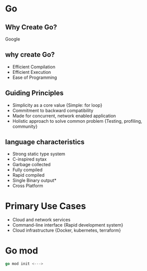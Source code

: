 # Go

## Why Create Go?

Google

## why create Go?

- Efficient Compilation
- Efficient Execution
- Ease of Programming

## Guiding Principles

- Simplicity as a core value {Simple: for loop}
- Commitment to backward compatibility
- Made for concurrent, network enabled application
- Holistic approach to solve common problem {Testing, profiling, community}

## language characteristics

- Strong static type system
- C-inspired sytax
- Garbage collected
- Fully compiled
- Rapid compiled
- Single Binary output\*
- Cross Platform

# Primary Use Cases
- Cloud and network services
- Command-line interface {Rapid development system}
- Cloud infrastructure {Docker, kubernetes, terraform}

# Go mod
```Go
go mod init <--->
```
